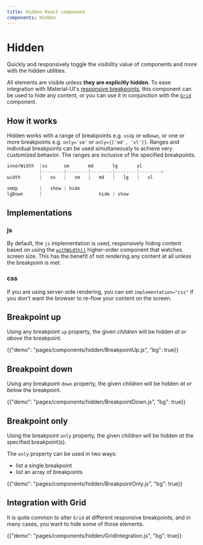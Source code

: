 ```yaml
---
title: Hidden React component
components: Hidden
---
```


# Hidden

<p class="description">Quickly and responsively toggle the visibility value of components and more with the hidden utilities.</p>

All elements are visible unless **they are explicitly hidden**.
To ease integration with Material-UI's [responsive breakpoints](/customization/breakpoints/),
this component can be used to hide any content,
or you can use it in conjunction with the [`Grid`](/components/grid/) component.

## How it works

Hidden works with a range of breakpoints e.g. `xsUp` or `mdDown`, or one or more breakpoints e.g. `only='sm'` or `only={['md', 'xl']}`.
Ranges and individual breakpoints can be used simultaneously to achieve very customized behavior.
The ranges are inclusive of the specified breakpoints.

```js
innerWidth  |xs      sm       md       lg       xl
            |--------|--------|--------|--------|-------->
width       |   xs   |   sm   |   md   |   lg   |   xl

smUp        |   show | hide
lgDown      |                     hide | show

```

## Implementations

### js

By default, the `js` implementation is used, responsively hiding content based on using the [`withWidth()`](/customization/breakpoints/#withwidth) higher-order component that watches screen size.
This has the benefit of not rendering any content at all unless the breakpoint is met.

### css

If you are using server-side rendering, you can set `implementation="css"` if you don't want the browser to re-flow your content on the screen.

## Breakpoint up

Using any breakpoint `up` property, the given *children* will be hidden *at or above* the breakpoint.

{{"demo": "pages/components/hidden/BreakpointUp.js", "bg": true}}

## Breakpoint down

Using any breakpoint `down` property, the given *children* will be hidden *at or below* the breakpoint.

{{"demo": "pages/components/hidden/BreakpointDown.js", "bg": true}}

## Breakpoint only

Using the breakpoint `only` property, the given *children* will be hidden *at* the specified breakpoint(s).

The `only` property can be used in two ways:

- list a single breakpoint
- list an array of breakpoints

{{"demo": "pages/components/hidden/BreakpointOnly.js", "bg": true}}

## Integration with Grid

It is quite common to alter `Grid` at different responsive breakpoints, and in many cases, you want to hide some of those elements.

{{"demo": "pages/components/hidden/GridIntegration.js", "bg": true}}
